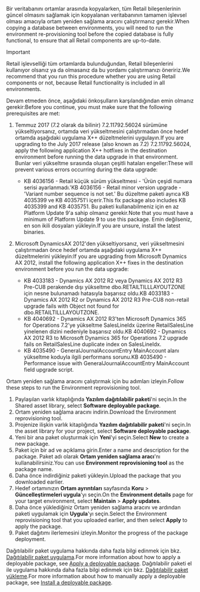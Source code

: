 <span data-ttu-id="82157-101">Bir veritabanını ortamlar arasında kopyalarken, tüm Retail bileşenlerinin güncel olmasını sağlamak için kopyalanan veritabanının tamamen işlevsel olması amacıyla ortam yeniden sağlama aracını çalıştırmanız gerekir.</span><span class="sxs-lookup"><span data-stu-id="82157-101">When copying a database between environments, you will need to run the environment re-provisioning tool before the copied database is fully functional, to ensure that all Retail components are up-to-date.</span></span>

> [!IMPORTANT]
> <span data-ttu-id="82157-102">Retail işlevselliği tüm ortamlarda bulunduğundan, Retail bileşenlerini kullanıyor olsanız ya da olmasanız da bu yordamı çalıştırmanızı öneririz.</span><span class="sxs-lookup"><span data-stu-id="82157-102">We recommend that you run this procedure whether you are using Retail components or not, because Retail functionality is included in all environments.</span></span> 

<span data-ttu-id="82157-103">Devam etmeden önce, aşağıdaki önkoşulların karşılandığından emin olmanız gerekir:</span><span class="sxs-lookup"><span data-stu-id="82157-103">Before you continue, you must make sure that the following prerequisites are met:</span></span>
1. <span data-ttu-id="82157-104">Temmuz 2017 (7.2 olarak da bilinir) 7.2.11792.56024 sürümüne yükseltiyorsanız, ortamda veri yükseltmesini çalıştırmadan önce hedef ortamda aşağıdaki uygulama X++ düzeltmelerini uygulayın.</span><span class="sxs-lookup"><span data-stu-id="82157-104">If you are upgrading to the July 2017 release (also known as 7.2) 7.2.11792.56024, apply the following application X++ hotfixes in the destination environment before running the data upgrade in that environment.</span></span> <span data-ttu-id="82157-105">Bunlar veri yükseltme sırasında oluşan çeşitli hataları engeller:</span><span class="sxs-lookup"><span data-stu-id="82157-105">These will prevent various errors occurring during the data upgrade:</span></span>

    - <span data-ttu-id="82157-106">KB 4036156 - Retail küçük sürüm yükseltmesi - 'Ürün çeşidi numara serisi ayarlanmadı.'</span><span class="sxs-lookup"><span data-stu-id="82157-106">KB 4036156 - Retail minor version upgrade - 'Variant number sequence is not set.'</span></span> <span data-ttu-id="82157-107">Bu düzeltme paketi ayrıca KB 4035399 ve KB 4035751'i içerir.</span><span class="sxs-lookup"><span data-stu-id="82157-107">This fix package also includes KB 4035399 and KB 4035751.</span></span> <span data-ttu-id="82157-108">Bu paketi kullanabilmeniz için en az Platform Update 9'a sahip olmanız gerekir.</span><span class="sxs-lookup"><span data-stu-id="82157-108">Note that you must have a minimum of Platform Update 9 to use this package.</span></span> <span data-ttu-id="82157-109">Emin değilseniz, en son ikili dosyaları yükleyin.</span><span class="sxs-lookup"><span data-stu-id="82157-109">If you are unsure, install the latest binaries.</span></span>
    
2. <span data-ttu-id="82157-110">Microsoft DynamicsAX 2012'den yükseltiyorsanız, veri yükseltmesini çalıştırmadan önce hedef ortamda aşağıdaki uygulama X++ düzeltmelerini yükleyin:</span><span class="sxs-lookup"><span data-stu-id="82157-110">If you are upgrading from Microsoft Dynamics AX 2012, install the following application X++ fixes in the destination environment before you run the data upgrade:</span></span>
    - <span data-ttu-id="82157-111">KB 4033183 - Dynamics AX 2012 R2 veya Dynamics AX 2012 R3 Pre-CU8 perakende dışı yükseltme dbo.RETAILTILLLAYOUTZONE için nesne bulunamadı hatasıyla başarısız oldu.</span><span class="sxs-lookup"><span data-stu-id="82157-111">KB 4033183 - Dynamics AX 2012 R2 or Dynamics AX 2012 R3 Pre-CU8 non-retail upgrade fails with Object not found for dbo.RETAILTILLLAYOUTZONE.</span></span>
    - <span data-ttu-id="82157-112">KB 4040692 - Dynamics AX 2012 R3'ten Microsoft Dynamics 365 for Operations 7.2'ye yükseltme SalesLineIdx üzerine RetailSalesLine yinelenen dizini nedeniyle başarısız oldu.</span><span class="sxs-lookup"><span data-stu-id="82157-112">KB 4040692 - Dynamics AX 2012 R3 to Microsoft Dynamics 365 for Operations 7.2 upgrade fails on RetailSalesLine duplicate index on SalesLineIdx.</span></span>
    - <span data-ttu-id="82157-113">KB 4035490 - GeneralJournalAccountEntry MainAccount alanı yükseltme koduyla ilgili performans sorunu.</span><span class="sxs-lookup"><span data-stu-id="82157-113">KB 4035490 - Performance issue with GeneralJournalAccountEntry MainAccount field upgrade script.</span></span>


<span data-ttu-id="82157-114">Ortam yeniden sağlama aracını çalıştırmak için bu adımları izleyin.</span><span class="sxs-lookup"><span data-stu-id="82157-114">Follow these steps to run the Environment reprovisioning tool.</span></span>

1. <span data-ttu-id="82157-115">Paylaşılan varlık kitaplığında **Yazılım dağıtılabilir paketi**'ni seçin.</span><span class="sxs-lookup"><span data-stu-id="82157-115">In the Shared asset library, select **Software deployable package**.</span></span>
2. <span data-ttu-id="82157-116">Ortam yeniden sağlama aracını indirin.</span><span class="sxs-lookup"><span data-stu-id="82157-116">Download the Environment reprovisioning tool.</span></span>
3. <span data-ttu-id="82157-117">Projenize ilişkin varlık kitaplığında **Yazılım dağıtılabilir paketi**'ni seçin.</span><span class="sxs-lookup"><span data-stu-id="82157-117">In the asset library for your project, select **Software deployable package**.</span></span>
4. <span data-ttu-id="82157-118">Yeni bir ana paket oluşturmak için **Yeni**'yi seçin.</span><span class="sxs-lookup"><span data-stu-id="82157-118">Select **New** to create a new package.</span></span>
5. <span data-ttu-id="82157-119">Paket için bir ad ve açıklama girin.</span><span class="sxs-lookup"><span data-stu-id="82157-119">Enter a name and description for the package.</span></span> <span data-ttu-id="82157-120">Paket adı olarak **Ortam yeniden sağlama aracı**'nı kullanabilirsiniz.</span><span class="sxs-lookup"><span data-stu-id="82157-120">You can use **Environment reprovisioning tool** as the package name.</span></span>
6. <span data-ttu-id="82157-121">Daha önce indirdiğiniz paketi yükleyin.</span><span class="sxs-lookup"><span data-stu-id="82157-121">Upload the package that you downloaded earlier.</span></span>
7. <span data-ttu-id="82157-122">Hedef ortamınızın **Ortam ayrıntıları** sayfasında **Koru** > **Güncelleştirmeleri uygula**'yı seçin.</span><span class="sxs-lookup"><span data-stu-id="82157-122">On the **Environment details** page for your target environment, select **Maintain** > **Apply updates**.</span></span>
8. <span data-ttu-id="82157-123">Daha önce yüklediğiniz Ortam yeniden sağlama aracını ve ardından paketi uygulamak için **Uygula**'yı seçin.</span><span class="sxs-lookup"><span data-stu-id="82157-123">Select the Environment reprovisioning tool that you uploaded earlier, and then select **Apply** to apply the package.</span></span>
9. <span data-ttu-id="82157-124">Paket dağıtımı ilerlemesini izleyin.</span><span class="sxs-lookup"><span data-stu-id="82157-124">Monitor the progress of the package deployment.</span></span> 

<span data-ttu-id="82157-125">Dağıtılabilir paket uygulama hakkında daha fazla bilgi edinmek için bkz. [Dağıtılabilir paket uygulama](../deployment/create-apply-deployable-package.md).</span><span class="sxs-lookup"><span data-stu-id="82157-125">For more information about how to apply a deployable package, see [Apply a deployable package](../deployment/create-apply-deployable-package.md).</span></span> <span data-ttu-id="82157-126">Dağıtılabilir paketi el ile uygulama hakkında daha fazla bilgi edinmek için bkz. [Dağıtılabilir paket yükleme](../deployment/install-deployable-package.md).</span><span class="sxs-lookup"><span data-stu-id="82157-126">For more information about how to manually apply a deployable package, see [Install a deployable package](../deployment/install-deployable-package.md).</span></span>
